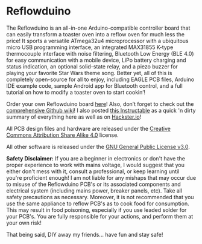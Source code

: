 # Reflowduino

The Reflowduino is an all-in-one Arduino-compatible controller board that can easily transform a toaster oven into a reflow oven for much less the price! It sports a versatile ATmega32u4 microprocessor with a ubiquitous micro USB programming interface, an integrated MAX31855 K-type thermocouple interface with noise filtering, Bluetooth Low Energy (BLE 4.0) for easy communication with a mobile device, LiPo battery charging and status indication, an optional solid-state relay, and a piezo buzzer for playing your favorite Star Wars theme song.
Better yet, all of this is completely open-source for all to enjoy, including EAGLE PCB files, Arduino IDE example code, sample Android app for Bluetooth control, and a full tutorial on how to modify a toaster oven to start cookin’!

Order your own Reflowduino board [here](https://www.botletics.com/products)!
Also, don’t forget to check out the [comprehensive Github wiki](https://github.com/botletics/Reflowdiuno/wiki)!
I also posted [this Instructable](https://www.instructables.com/id/Reflowduino-DIY-BLE-Reflow-Oven-Controller/) as a quick 'n dirty summary of everything here as well as on [Hackster.io](https://www.hackster.io/botletics/diy-reflow-oven-with-reflowduino-af0219)!

All PCB design files and hardware are released under the [Creative Commons Attribution Share Alike 4.0](https://choosealicense.com/licenses/cc-by-sa-4.0/) license.

All other software is released under the [GNU General Public License v3.0](https://choosealicense.com/licenses/gpl-3.0/).

**Safety Disclaimer:** If you are a beginner in electronics or don't have the proper experience to work with mains voltage, I would suggest that you either don't mess with it, consult a professional, or keep learning until you're proficient enough! I am not liable for any mishaps that may occur due to misuse of the Reflowduino PCB's or its associated components and electrical system (including mains power, breaker panels, etc). Take all safety precautions as necessary. Moreover, it is not recommended that you use the same appliance to reflow PCB's as to cook food for consumption. This may result in food poisoning, especially if you use leaded solder for your PCB's. You are fully responsible for your actions, and perform them at your own risk!

That being said, DIY away my friends... have fun and stay safe!
